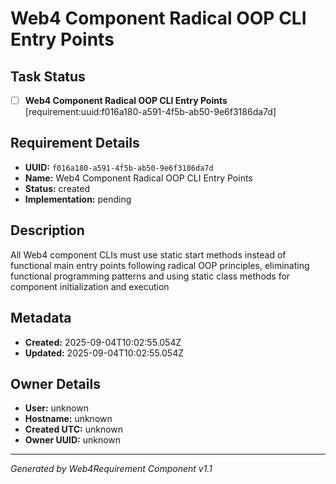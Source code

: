 # Web4 Component Radical OOP CLI Entry Points

## Task Status
- [ ] **Web4 Component Radical OOP CLI Entry Points** [requirement:uuid:f016a180-a591-4f5b-ab50-9e6f3186da7d]

## Requirement Details

- **UUID:** `f016a180-a591-4f5b-ab50-9e6f3186da7d`
- **Name:** Web4 Component Radical OOP CLI Entry Points
- **Status:** created
- **Implementation:** pending

## Description

All Web4 component CLIs must use static start methods instead of functional main entry points following radical OOP principles, eliminating functional programming patterns and using static class methods for component initialization and execution

## Metadata

- **Created:** 2025-09-04T10:02:55.054Z
- **Updated:** 2025-09-04T10:02:55.054Z

## Owner Details

- **User:** unknown
- **Hostname:** unknown
- **Created UTC:** unknown
- **Owner UUID:** unknown

---

*Generated by Web4Requirement Component v1.1*